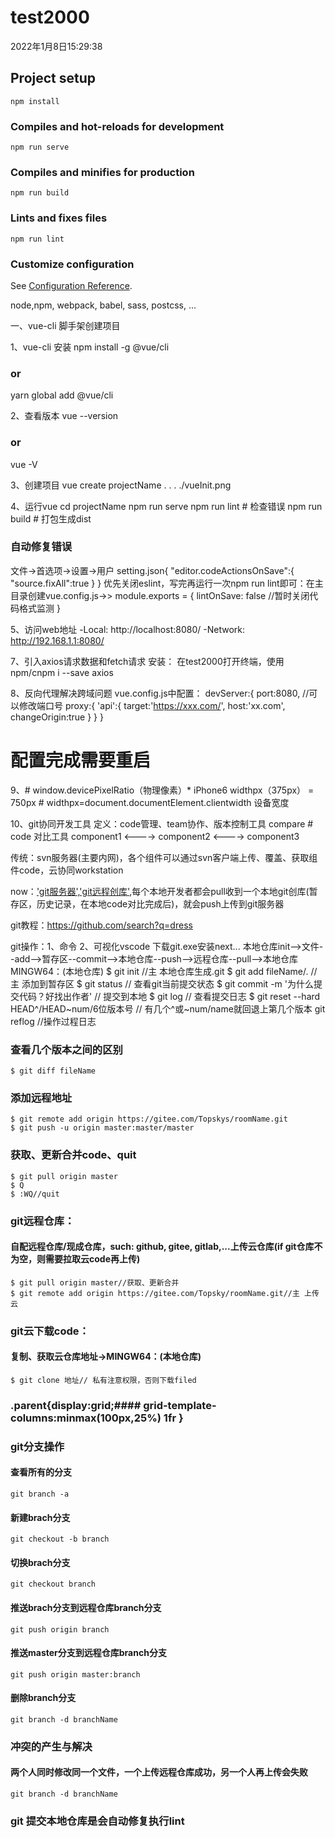 # test2000
2022年1月8日15:29:38

## Project setup
```
npm install
```

### Compiles and hot-reloads for development
```
npm run serve
```

### Compiles and minifies for production
```
npm run build
```

### Lints and fixes files
```
npm run lint
```

### Customize configuration
See [Configuration Reference](https://cli.vuejs.org/config/).




node,npm,
webpack,
babel,
sass,
postcss,
...

一、vue-cli 脚手架创建项目

1、vue-cli 安装
npm install -g @vue/cli
### or
yarn global add @vue/cli

2、查看版本
vue --version
### or
vue -V

3、创建项目
vue create projectName
.
.
.
./vueInit.png

4、运行vue
cd projectName
npm run serve
npm run lint # 检查错误
npm run build # 打包生成dist
### 自动修复错误
文件->首选项->设置->用户
setting.json{
    "editor.codeActionsOnSave":{
        "source.fixAll":true
    }
}
优先关闭eslint，写完再运行一次npm run lint即可：在主目录创建vue.config.js->>
module.exports = {
    lintOnSave: false //暂时关闭代码格式监测
}

5、访问web地址
-Local: http://localhost:8080/
-Network: http://192.168.1.1:8080/ 


7、引入axios请求数据和fetch请求
安装：
    在test2000打开终端，使用npm/cnpm i --save axios

8、反向代理解决跨域问题
vue.config.js中配置：
    devServer:{
        port:8080, //可以修改端口号
        proxy:{
            'api':{
                target:'https://xxx.com/',
                host:'xx.com',
                changeOrigin:true
            }
        }
    } 
# 配置完成需要重启

9、#  window.devicePixelRatio（物理像素）* iPhone6 widthpx（375px） = 750px # widthpx=document.documentElement.clientwidth 设备宽度

10、git协同开发工具
定义：code管理、team协作、版本控制工具
compare # code 对比工具
component1 <----> component2 <----> component3

传统：svn服务器(主要内网)，各个组件可以通过svn客户端上传、覆盖、获取组件code，云协同workstation

now：['git服务器','git远程创库'](功能：code对比，历史提交记录，......),每个本地开发者都会pull收到一个本地git创库(暂存区，历史记录，在本地code对比完成后)，就会push上传到git服务器

git教程：https://github.com/search?q=dress

git操作：1、命令 2、可视化vscode
下载git.exe安装next...
本地仓库init-->文件--add-->暂存区--commit-->本地仓库--push-->远程仓库--pull-->本地仓库
MINGW64：(本地仓库)
$ git init //主 本地仓库生成.git
$ git add fileName/. //主 添加到暂存区
$ git status // 查看git当前提交状态
$ git commit -m '为什么提交代码？好找出作者' // 提交到本地
$ git log // 查看提交日志
$ git reset --hard HEAD^/HEAD~num/6位版本号 // 有几个^或~num/name就回退上第几个版本
git reflog //操作过程日志



### 查看几个版本之间的区别
```
$ git diff fileName
```
### 添加远程地址
```
$ git remote add origin https://gitee.com/Topskys/roomName.git
$ git push -u origin master:master/master
``` 
### 获取、更新合并code、quit
```
$ git pull origin master
$ Q 
$ :WQ//quit

```

### git远程仓库：
#### 自配远程仓库/现成仓库，such: github, gitee, gitlab,...上传云仓库(if git仓库不为空，则需要拉取云code再上传)
```
$ git pull origin master//获取、更新合并
$ git remote add origin https://gitee.com/Topsky/roomName.git//主 上传云
```

### git云下载code：
#### 复制、获取云仓库地址->MINGW64：(本地仓库)
```
$ git clone 地址// 私有注意权限，否则下载filed
```

### .parent{display:grid;#### grid-template-columns:minmax(100px,25%) 1fr }

### git分支操作
#### 查看所有的分支
```
git branch -a
```
#### 新建brach分支
```
git checkout -b branch
```
#### 切换brach分支
```
git checkout branch
```
#### 推送brach分支到远程仓库branch分支
```
git push origin branch
```
#### 推送master分支到远程仓库branch分支
```
git push origin master:branch
```
#### 删除branch分支
```
git branch -d branchName
```
### 冲突的产生与解决
#### 两个人同时修改同一个文件，一个上传远程仓库成功，另一个人再上传会失败
```
git branch -d branchName
```



### git 提交本地仓库是会自动修复执行lint


